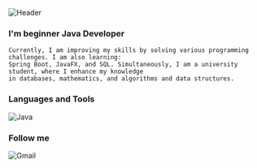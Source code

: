 ![Header](https://github.com/Palamarovski/palamarovski/blob/main/assets/imageheader.png)

### I'm beginner Java Developer
    Currently, I am improving my skills by solving various programming challenges. I am also learning: 
    Spring Boot, JavaFX, and SQL. Simultaneously, I am a university student, where I enhance my knowledge
    in databases, mathematics, and algorithms and data structures.

### Languages and Tools 
![Java](https://img.shields.io/badge/Java%20Core-917037?style=for_the_badge&logo=openjdk&LogoColor=D0722B)

### Follow me
![Gmail](https://img.shields.io/badge/palamarnicholas@gmail.com-D14836?style=for-the-badge&logo=gmail&logoColor=white)
